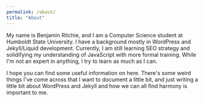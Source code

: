 ```yaml
---
permalink: /about/
title: "About"
---
```


My name is Benjamin Ritchie, and I am a Computer Science student at Humboldt State University. I have a background mostly in WordPress and Jekyll/Liquid development. Currently, I am still learning SEO strategy and solidifying my understanding of JavaScript with more formal training. While I'm not an expert in anything, I try to learn as much as I can. 

I hope you can find some useful information on here. There's some weird things I've come across that I want to document a little bit, and just writing a little bit about WordPress and Jekyll and how we can all find harmony is important to me.